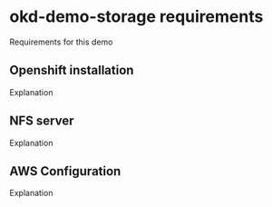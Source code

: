 # okd-demo-storage requirements

Requirements for this demo

## Openshift installation

Explanation

## NFS server

Explanation

## AWS Configuration

Explanation
